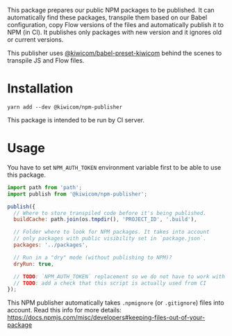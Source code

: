 This package prepares our public NPM packages to be published. It can automatically find these packages, transpile them based on our Babel configuration, copy Flow versions of the files and automatically publish it to NPM (in CI). It publishes only packages with new version and it ignores old or current versions.

This publisher uses [@kiwicom/babel-preset-kiwicom](https://www.npmjs.com/package/@kiwicom/babel-preset-kiwicom) behind the scenes to transpile JS and Flow files.

# Installation

```text
yarn add --dev @kiwicom/npm-publisher
```

This package is intended to be run by CI server.

# Usage

You have to set `NPM_AUTH_TOKEN` environment variable first to be able to use this package.

```js
import path from 'path';
import publish from '@kiwicom/npm-publisher';

publish({
  // Where to store transpiled code before it's being published.
  buildCache: path.join(os.tmpdir(), 'PROJECT_ID', '.build'),

  // Folder where to look for NPM packages. It takes into account
  // only packages with public visibility set in `package.json`.
  packages: '../packages',

  // Run in a "dry" mode (without publishing to NPM)?
  dryRun: true,

  // TODO: `NPM_AUTH_TOKEN` replacement so we do not have to work with this magic ENV
  // TODO: add a check that this script is actually used from CI
});
```

This NPM publisher automatically takes `.npmignore` (or `.gitignore`) files into account. Read this info for more details: https://docs.npmjs.com/misc/developers#keeping-files-out-of-your-package
